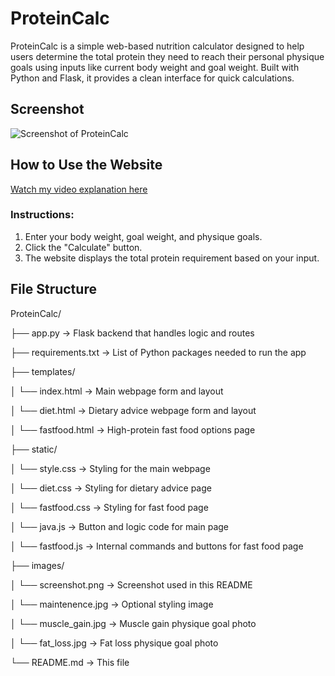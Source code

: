 # ProteinCalc

ProteinCalc is a simple web-based nutrition calculator designed to help users determine the total protein they need to reach their personal physique goals using inputs like current body weight and goal weight. Built with Python and Flask, it provides a clean interface for quick calculations.


## Screenshot

![Screenshot of ProteinCalc](images/screenshot.png)


## How to Use the Website

[Watch my video explanation here](https://your-video-link.com)  

### Instructions:

1. Enter your body weight, goal weight, and physique goals.
2. Click the "Calculate" button.
3. The website displays the total protein requirement based on your input.


## File Structure
ProteinCalc/

├── app.py → Flask backend that handles logic and routes

├── requirements.txt → List of Python packages needed to run the app

├── templates/

│ └── index.html → Main webpage form and layout

│ └── diet.html → Dietary advice webpage form and layout

│ └── fastfood.html → High-protein fast food options page

├── static/

│ └── style.css → Styling for the main webpage

│ └── diet.css → Styling for dietary advice page

│ └── fastfood.css → Styling for fast food page

│ └── java.js → Button and logic code for main page

│ └── fastfood.js → Internal commands and buttons for fast food page

├── images/

│ └── screenshot.png → Screenshot used in this README

│ └── maintenence.jpg → Optional styling image

│ └── muscle_gain.jpg → Muscle gain physique goal photo

│ └── fat_loss.jpg → Fat loss physique goal photo

└── README.md → This file
